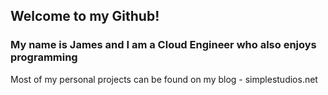 ## Welcome to my Github! 
### My name is James and I am a Cloud Engineer who also enjoys programming
Most of my personal projects can be found on my blog - simplestudios.net

<!--
**thekingofhyrule/thekingofhyrule** is a ✨ _special_ ✨ repository because its `README.md` (this file) appears on your GitHub profile.

Here are some ideas to get you started:

- 🔭 I’m currently working on ...
- 🌱 I’m currently learning ...
- 👯 I’m looking to collaborate on ...
- 🤔 I’m looking for help with ...
- 💬 Ask me about ...
- 📫 How to reach me: ...
-  Pronouns: ...
- ⚡ Fun fact: ...
-->
